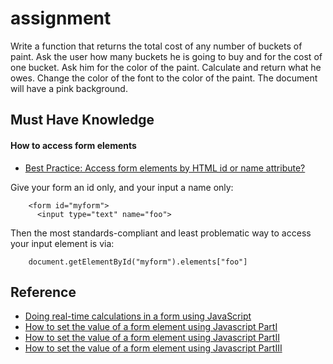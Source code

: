 # assignment
Write a function that returns the total cost of any number of buckets of paint. Ask the user how many buckets he is going to buy and for the cost of one bucket. Ask him for the color of the paint. Calculate and return what he owes. Change the color of the font to the color of the paint. The document will have a pink background.

## Must Have Knowledge
#### How to access form elements
- [Best Practice: Access form elements by HTML id or name attribute?](http://stackoverflow.com/questions/2435525/best-practice-access-form-elements-by-html-id-or-name-attribute)

Give your form an id only, and your input a name only:
```
    <form id="myform">
      <input type="text" name="foo">
```   
Then the most standards-compliant and least problematic way to access your input element is via:
```
    document.getElementById("myform").elements["foo"]
``` 

## Reference
- [Doing real-time calculations in a form using JavaScript](http://www.javascript-coder.com/javascript-form/javascript-calculator-script.phtml)
- [How to set the value of a form element using Javascript PartI](http://www.javascript-coder.com/javascript-form/javascript-form-value.phtml)
- [How to set the value of a form element using Javascript PartII](http://www.javascript-coder.com/javascript-form/javascript-set-form-field.phtml)
- [How to set the value of a form element using Javascript PartIII](http://www.javascript-coder.com/javascript-form/javascript-form-value-select.phtml)
